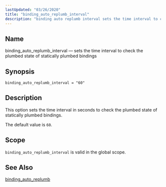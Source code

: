 ```yaml
---
lastUpdated: "03/26/2020"
title: "binding_auto_replumb_interval"
description: "binding auto replumb interval sets the time interval to check the plumbed state of statically plumbed bindings binding auto replumb interval 60 This option sets the time interval in seconds to check the plumbed state of statically plumbed bindings The default value is 60 binding auto replumb interval is valid..."
---
```


<a name="conf.ref.binding_auto_replumb_interval"></a> 
## Name

binding_auto_replumb_interval — sets the time interval to check the plumbed state of statically plumbed bindings

## Synopsis

`binding_auto_replumb_interval = "60"`

<a name="idp23534496"></a> 
## Description

This option sets the time interval in seconds to check the plumbed state of statically plumbed bindings.

The default value is `60`.

<a name="idp23537312"></a> 
## Scope

`binding_auto_replumb_interval` is valid in the global scope.

<a name="idp23539584"></a> 
## See Also

[binding_auto_replumb](/momentum/4/config/ref-binding-auto-replumb)